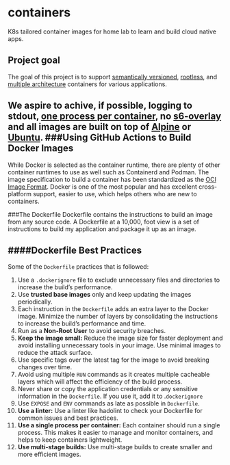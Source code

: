 # containers
K8s tailored container images for home lab to learn and build cloud native apps.

## Project goal
The goal of this project is to support [semantically versioned](https://semver.org/), [rootless](https://rootlesscontaine.rs/), and [multiple architecture](https://www.docker.com/blog/multi-arch-build-and-images-the-simple-way/) containers for various applications.

We aspire to achive, if possible, logging to stdout, [one process per container](https://testdriven.io/tips/59de3279-4a2d-4556-9cd0-b444249ed31e/), no [s6-overlay](https://github.com/just-containers/s6-overlay) and all images are built on top of [Alpine](https://hub.docker.com/_/alpine) or [Ubuntu](https://hub.docker.com/_/ubuntu).
###Using GitHub Actions to Build Docker Images
-------------------------
While Docker is selected as the container runtime, there are plenty of other container runtimes to use as well such as Containerd and Podman. The image specification to build a container has been standardized as the [OCI Image Format](https://github.com/opencontainers/image-spec "OCI Image Format"). Docker is one of the most popular and has excellent cross-platform support, easier to use, which helps others who are new to containers.

###The Dockerfile
Dockerfile contains the instructions to build an image from any source code. A Dockerfile at a 10,000, foot view is a set of instructions to build my application and package it up as an image.

####Dockerfile Best Practices
-------------------------

Some of the `Dockerfile` practices that is followed:

1.  Use a `.dockerignore` file to exclude unnecessary files and directories to increase the build’s performance.
2.  Use **trusted base images** only and keep updating the images periodically.
3.  Each instruction in the `Dockerfile` adds an extra layer to the Docker image. Minimize the number of layers by consolidating the instructions to increase the build’s performance and time.
4.  Run as a **Non-Root User** to avoid security breaches.
5.  **Keep the image small:** Reduce the image size for faster deployment and avoid installing unnecessary tools in your image. Use minimal images to reduce the attack surface.
6.  Use specific tags over the latest tag for the image to avoid breaking changes over time.
7.  Avoid using multiple `RUN` commands as it creates multiple cacheable layers which will affect the efficiency of the build process.
8.  Never share or copy the application credentials or any sensitive information in the `Dockerfile`. If you use it, add it to .`dockerignore`
9.  Use `EXPOSE` and `ENV` commands as late as possible in `Dockerfile`.
10.  **Use a linter:** Use a linter like hadolint to check your Dockerfile for common issues and best practices.
11.  **Use a single process per container:** Each container should run a single process. This makes it easier to manage and monitor containers, and helps to keep containers lightweight.
12.  **Use multi-stage builds:** Use multi-stage builds to create smaller and more efficient images.

